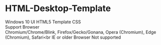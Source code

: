 # HTML-Desktop-Template
Windows 10 UI HTML5 Template CSS<br>
Support Browser<br>
Chromium/Chrome/Blink, Firefox/Gecko/Gonana, Opera (Chromium), Edge (Chromium), Safari<br
IE or older Browser Not supported<br>
